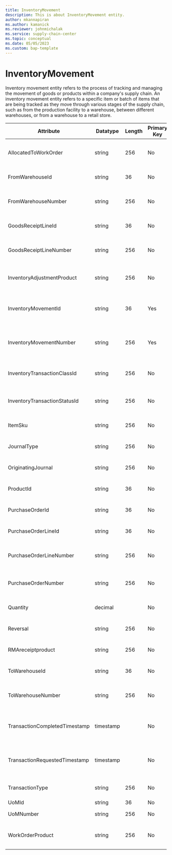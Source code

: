 ```yaml
---
title: InventoryMovement
description: This is about InventoryMovement entity.
author: mkannapiran
ms.author: kamanick
ms.reviewer: johnmichalak
ms.service: supply-chain-center
ms.topic: conceptual
ms.date: 05/05/2023
ms.custom: bap-template
---
```


# **InventoryMovement**

Inventory movement entity refers to the process of tracking and managing the movement of goods or products within a company's supply chain. An inventory movement entity refers to a specific item or batch of items that are being tracked as they move through various stages of the supply chain, such as from the production facility to a warehouse, between different warehouses, or from a warehouse to a retail store.


|	Attribute	|	Datatype	|	Length	|	Primary Key	|	Description	|
|---------------|--------|------|----------|-----------|
|	AllocatedToWorkOrder	|	string	|	256	|	No	|	Allocated to work order for the inventory movement	|
|	FromWarehouseId	|	string	|	36	|	No	|	The unique identifier of a Warehouse.	|
|	FromWarehouseNumber	|	string	|	256	|	No	|	From warehouse number for the inventory movement	|
|	GoodsReceiptLineId	|	string	|	36	|	No	|	Goods receipt line id for the inventory movement	|
|	GoodsReceiptLineNumber	|	string	|	256	|	No	|	Goods receipt line number for the inventory movement	|
|	InventoryAdjustmentProduct	|	string	|	256	|	No	|	Inventory adjustment product for the inventory movement	|
|	InventoryMovementId	|	string	|	36	|	Yes	|	The unique identifier of a inventory movement transaction.	|
|	InventoryMovementNumber	|	string	|	256	|	Yes	|	The unique number of the inventory movement transaction	|
|	InventoryTransactionClassId	|	string	|	256	|	No	|	The unique identifier of the Inventory Transaction Class.	|
|	InventoryTransactionStatusId	|	string	|	256	|	No	|	The unique identifier of an Inventory Transaction Status.	|
|	ItemSku	|	string	|	256	|	No	|	Item sku for the inventory movement	|
|	JournalType	|	string	|	256	|	No	|	Journal type for the inventory movement	|
|	OriginatingJournal	|	string	|	256	|	No	|	Originating journal for the inventory movement	|
|	ProductId	|	string	|	36	|	No	|	Product id for the inventory movement	|
|	PurchaseOrderId	|	string	|	36	|	No	|	Purchase order id for the inventory movement	|
|	PurchaseOrderLineId	|	string	|	36	|	No	|	Purchase order line id for the inventory movement	|
|	PurchaseOrderLineNumber	|	string	|	256	|	No	|	Purchase order line number for the inventory movement	|
|	PurchaseOrderNumber	|	string	|	256	|	No	|	Purchase order number for the inventory movement	|
|	Quantity	|	decimal	|		|	No	|	Quantity for the inventory movement	|
|	Reversal	|	string	|	256	|	No	|	Reversal for the inventory movement	|
|	RMAreceiptproduct	|	string	|	256	|	No	|	RMAreceiptproduct for the inventory movement	|
|	ToWarehouseId	|	string	|	36	|	No	|	The unique identifier of a Warehouse.	|
|	ToWarehouseNumber	|	string	|	256	|	No	|	To warehouse number for the inventory movement	|
|	TransactionCompletedTimestamp	|	timestamp	|		|	No	|	The timestamp that the Item Inventory Location Transaction was completed.	|
|	TransactionRequestedTimestamp	|	timestamp	|		|	No	|	The timestamp that the Item Inventory Location Transaction was requested.	|
|	TransactionType	|	string	|	256	|	No	|	Transaction type for the inventory movement	|
|	UoMId	|	string	|	36	|	No	|	Unit of measure Id	|
|	UoMNumber	|	string	|	256	|	No	|	Unit of measure ISO code	|
|	WorkOrderProduct	|	string	|	256	|	No	|	Work order product for the inventory movement	|
